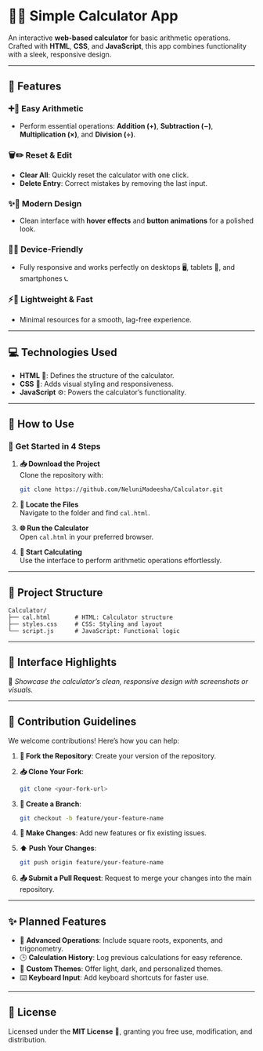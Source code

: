 # 🧮✨ **Simple Calculator App**

An interactive **web-based calculator** for basic arithmetic operations. Crafted with **HTML**, **CSS**, and **JavaScript**, this app combines functionality with a sleek, responsive design.  

---

## **🎯 Features**

### ➕🧾 **Easy Arithmetic**  
- Perform essential operations: **Addition (+)**, **Subtraction (−)**, **Multiplication (×)**, and **Division (÷)**.  

### 🗑️✏️ **Reset & Edit**  
- **Clear All**: Quickly reset the calculator with one click.  
- **Delete Entry**: Correct mistakes by removing the last input.  

### ✨🎨 **Modern Design**  
- Clean interface with **hover effects** and **button animations** for a polished look.  

### 📱🌐 **Device-Friendly**  
- Fully responsive and works perfectly on desktops 🖥️, tablets 📱, and smartphones 📞.  

### ⚡💨 **Lightweight & Fast**  
- Minimal resources for a smooth, lag-free experience.  

---

## **💻 Technologies Used**

- **HTML** 🧱: Defines the structure of the calculator.  
- **CSS** 🎨: Adds visual styling and responsiveness.  
- **JavaScript** ⚙️: Powers the calculator’s functionality.  

---

## **🚀 How to Use**

### 📂 **Get Started in 4 Steps**  

1. **📥 Download the Project**  
   Clone the repository with:  
   ```bash
   git clone https://github.com/NeluniMadeesha/Calculator.git
   ```  

2. **📁 Locate the Files**  
   Navigate to the folder and find `cal.html`.  

3. **🌐 Run the Calculator**  
   Open `cal.html` in your preferred browser.  

4. **🔢 Start Calculating**  
   Use the interface to perform arithmetic operations effortlessly.  

---

## **📂 Project Structure**

```plaintext
Calculator/
├── cal.html       # HTML: Calculator structure
├── styles.css     # CSS: Styling and layout
└── script.js      # JavaScript: Functional logic
```

---

## **📸 Interface Highlights**  

🎨 *Showcase the calculator’s clean, responsive design with screenshots or visuals.*  

---

## **🤝 Contribution Guidelines**

We welcome contributions! Here’s how you can help:  

1. **🔀 Fork the Repository**: Create your version of the repository.  
2. **📥 Clone Your Fork**:  
   ```bash
   git clone <your-fork-url>
   ```  

3. **🌱 Create a Branch**:  
   ```bash
   git checkout -b feature/your-feature-name
   ```  

4. **🔧 Make Changes**: Add new features or fix existing issues.  
5. **⬆️ Push Your Changes**:  
   ```bash
   git push origin feature/your-feature-name
   ```  

6. **📤 Submit a Pull Request**: Request to merge your changes into the main repository.  

---

## **✨ Planned Features**

- 🧮 **Advanced Operations**: Include square roots, exponents, and trigonometry.  
- 🕒 **Calculation History**: Log previous calculations for easy reference.  
- 🎨 **Custom Themes**: Offer light, dark, and personalized themes.  
- ⌨️ **Keyboard Input**: Add keyboard shortcuts for faster use.  

---

## **📜 License**  

Licensed under the **MIT License** 📝, granting you free use, modification, and distribution.  
